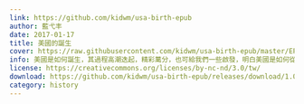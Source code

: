 ```yaml
---
link: https://github.com/kidwm/usa-birth-epub
author: 藍弋丰
date: 2017-01-17
title: 美國的誕生
cover: https://raw.githubusercontent.com/kidwm/usa-birth-epub/master/EPUB/cover.png
info: 美國是如何誕生，其過程高潮迭起，精彩萬分，也可給我們一些啟發，明白美國是如何從一個新生小國，逐漸轉變成為今日的世界獨強國家。
license: https://creativecommons.org/licenses/by-nc-nd/3.0/tw/
download: https://github.com/kidwm/usa-birth-epub/releases/download/1.0/usa-birth.epub
category: history
---
```


